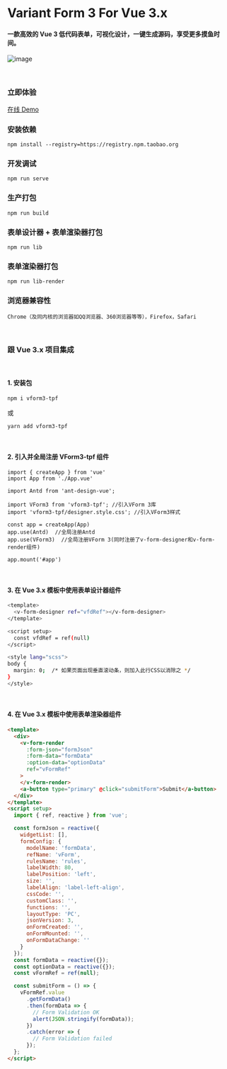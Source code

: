 # Variant Form 3 For Vue 3.x

#### 一款高效的 Vue 3 低代码表单，可视化设计，一键生成源码，享受更多摸鱼时间。

![image](https://ks3-cn-beijing.ksyuncs.com/vform-static/img/vform_demo.gif)

<br/>

### 立即体验

[在线 Demo](http://120.92.142.115:81/vform3pro/)

### 安装依赖

```
npm install --registry=https://registry.npm.taobao.org
```

### 开发调试

```
npm run serve
```

### 生产打包

```
npm run build
```

### 表单设计器 + 表单渲染器打包

```
npm run lib
```

### 表单渲染器打包

```
npm run lib-render
```

### 浏览器兼容性

`Chrome（及同内核的浏览器如QQ浏览器、360浏览器等等），Firefox，Safari`

 <br/>

### 跟 Vue 3.x 项目集成

 <br/>

#### 1. 安装包

```bash
npm i vform3-tpf
```

或

```bash
yarn add vform3-tpf
```

 <br/>

#### 2. 引入并全局注册 VForm3-tpf 组件

```
import { createApp } from 'vue'
import App from './App.vue'

import Antd from 'ant-design-vue';

import VForm3 from 'vform3-tpf'; //引入VForm 3库
import 'vform3-tpf/designer.style.css'; //引入VForm3样式

const app = createApp(App)
app.use(Antd)  //全局注册Antd
app.use(VForm3)  //全局注册VForm 3(同时注册了v-form-designer和v-form-render组件)

app.mount('#app')
```

 <br/>

#### 3. 在 Vue 3.x 模板中使用表单设计器组件

```bash
<template>
  <v-form-designer ref="vfdRef"></v-form-designer>
</template>

<script setup>
  const vfdRef = ref(null)
</script>

<style lang="scss">
body {
  margin: 0;  /* 如果页面出现垂直滚动条，则加入此行CSS以消除之 */
}
</style>
```

 <br/>

#### 4. 在 Vue 3.x 模板中使用表单渲染器组件

```html
<template>
  <div>
    <v-form-render
      :form-json="formJson"
      :form-data="formData"
      :option-data="optionData"
      ref="vFormRef"
    >
    </v-form-render>
    <a-button type="primary" @click="submitForm">Submit</a-button>
  </div>
</template>
<script setup>
  import { ref, reactive } from 'vue';

  const formJson = reactive({
    widgetList: [],
    formConfig: {
      modelName: 'formData',
      refName: 'vForm',
      rulesName: 'rules',
      labelWidth: 80,
      labelPosition: 'left',
      size: '',
      labelAlign: 'label-left-align',
      cssCode: '',
      customClass: '',
      functions: '',
      layoutType: 'PC',
      jsonVersion: 3,
      onFormCreated: '',
      onFormMounted: '',
      onFormDataChange: ''
    }
  });
  const formData = reactive({});
  const optionData = reactive({});
  const vFormRef = ref(null);

  const submitForm = () => {
    vFormRef.value
      .getFormData()
      .then(formData => {
        // Form Validation OK
        alert(JSON.stringify(formData));
      })
      .catch(error => {
        // Form Validation failed
      });
  };
</script>
```

 <br/>
